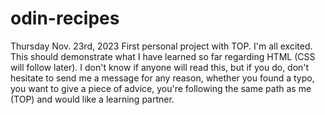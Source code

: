 # odin-recipes

Thursday Nov. 23rd, 2023
First personal project with TOP. I'm all excited.
This should demonstrate what I have learned so far regarding HTML (CSS will follow later).
I don't know if anyone will read this, but if you do, don't hesitate to send me a message for any reason, whether you found a typo, you want to give a piece of advice, you're following the same path as me (TOP) and would like a learning partner.